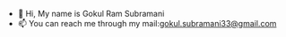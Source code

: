 - 👋 Hi, My name is Gokul Ram Subramani
- 📫 You can reach me through my mail:gokul.subramani33@gmail.com
